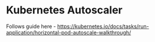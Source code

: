# Kubernetes Autoscaler

Follows guide here - https://kubernetes.io/docs/tasks/run-application/horizontal-pod-autoscale-walkthrough/
